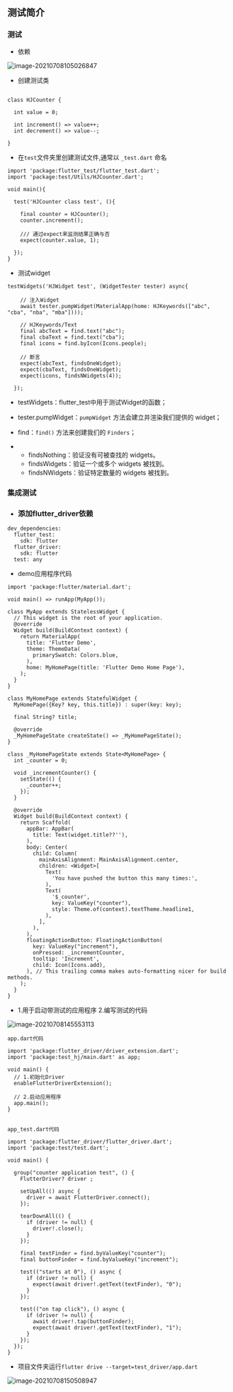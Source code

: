 ## 测试简介

### 测试

- 依赖

![image-20210708105026847](./image/image-20210708105026847.png)

- 创建测试类

```

class HJCounter {

  int value = 0;

  int increment() => value++;
  int decrement() => value--;

}
```

- 在`test`文件夹里创建测试文件,通常以 `_test.dart` 命名

```
import 'package:flutter_test/flutter_test.dart';
import 'package:test/Utils/HJCounter.dart';

void main(){
  
  test('HJCounter class test', (){

    final counter = HJCounter();
    counter.increment();

    /// 通过expect来监测结果正确与否
    expect(counter.value, 1);

  });
}
```

- 测试widget

```
testWidgets('HJWidget test', (WidgetTester tester) async{

    // 注入Widget
    await tester.pumpWidget(MaterialApp(home: HJKeywords(["abc", "cba", "nba", "mba"])));

    // HJKeywords/Text
    final abcText = find.text("abc");
    final cbaText = find.text("cba");
    final icons = find.byIcon(Icons.people);

    // 断言
    expect(abcText, findsOneWidget);
    expect(cbaText, findsOneWidget);
    expect(icons, findsNWidgets(4));

  });

```

- testWidgets：flutter_test中用于测试Widget的函数；

- tester.pumpWidget：`pumpWidget` 方法会建立并渲染我们提供的 widget；

- find：`find()` 方法来创建我们的 `Finders`；

- - findsNothing：验证没有可被查找的 widgets。
  - findsWidgets：验证一个或多个 widgets 被找到。
  - findsNWidgets：验证特定数量的 widgets 被找到。

### 集成测试

- ### 添加flutter_driver依赖

```
dev_dependencies:
  flutter_test:
    sdk: flutter
  flutter_driver:
    sdk: flutter
  test: any
```

- demo应用程序代码

```
import 'package:flutter/material.dart';

void main() => runApp(MyApp());

class MyApp extends StatelessWidget {
  // This widget is the root of your application.
  @override
  Widget build(BuildContext context) {
    return MaterialApp(
      title: 'Flutter Demo',
      theme: ThemeData(
        primarySwatch: Colors.blue,
      ),
      home: MyHomePage(title: 'Flutter Demo Home Page'),
    );
  }
}

class MyHomePage extends StatefulWidget {
  MyHomePage({Key? key, this.title}) : super(key: key);

  final String? title;

  @override
  _MyHomePageState createState() => _MyHomePageState();
}

class _MyHomePageState extends State<MyHomePage> {
  int _counter = 0;

  void _incrementCounter() {
    setState(() {
      _counter++;
    });
  }

  @override
  Widget build(BuildContext context) {
    return Scaffold(
      appBar: AppBar(
        title: Text(widget.title??''),
      ),
      body: Center(
        child: Column(
          mainAxisAlignment: MainAxisAlignment.center,
          children: <Widget>[
            Text(
              'You have pushed the button this many times:',
            ),
            Text(
              '$_counter',
              key: ValueKey("counter"),
              style: Theme.of(context).textTheme.headline1,
            ),
          ],
        ),
      ),
      floatingActionButton: FloatingActionButton(
        key: ValueKey("increment"),
        onPressed: _incrementCounter,
        tooltip: 'Increment',
        child: Icon(Icons.add),
      ), // This trailing comma makes auto-formatting nicer for build methods.
    );
  }
}

```

- 1.用于启动带测试的应用程序 2.编写测试的代码

![image-20210708145553113](/Users/huang_jaye/Desktop/Git/flutter_learn/image/image-20210708145553113.png)

```
app.dart代码

import 'package:flutter_driver/driver_extension.dart';
import 'package:test_hj/main.dart' as app;

void main() {
  // 1.初始化Driver
  enableFlutterDriverExtension();

  // 2.启动应用程序
  app.main();
}


app_test.dart代码

import 'package:flutter_driver/flutter_driver.dart';
import 'package:test/test.dart';

void main() {

  group("counter application test", () {
    FlutterDriver? driver ;

    setUpAll(() async {
      driver = await FlutterDriver.connect();
    });

    tearDownAll(() {
      if (driver != null) {
        driver!.close();
      }
    });

    final textFinder = find.byValueKey("counter");
    final buttonFinder = find.byValueKey("increment");

    test(("starts at 0"), () async {
      if (driver != null) {
        expect(await driver!.getText(textFinder), "0");
      }
    });

    test(("on tap click"), () async {
      if (driver != null) {
        await driver!.tap(buttonFinder);
        expect(await driver!.getText(textFinder), "1");
      }
    });
  });
}
```

- 项目文件夹运行`flutter drive --target=test_driver/app.dart`

![image-20210708150508947](./image/image-20210708150508947.png)